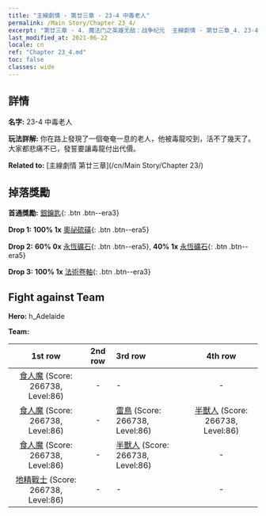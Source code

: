 ```yaml
---
title: "主線劇情 - 第廿三章 - 23-4 中毒老人"
permalink: /Main Story/Chapter 23_4/
excerpt: "第廿三章 - 4. 魔法门之英雄无敌：战争纪元  主線劇情 - 第廿三章_4. 23-4 中毒老人"
last_modified_at: 2021-06-22
locale: cn
ref: "Chapter 23_4.md"
toc: false
classes: wide
---
```


## 詳情

 **名字:** 23-4 中毒老人

 **玩法詳解:** 你在路上發現了一個奄奄一息的老人，他被毒龍咬到，活不了幾天了。大家都悲痛不已，發誓要讓毒龍付出代價。

 **Related to:** [主線劇情 第廿三章](/cn/Main Story/Chapter 23/)

## 掉落獎勵

 **首通獎勵:** [銀鑰匙](/cn/Items/con_693/){: .btn .btn--era3}

 **Drop 1:** **100% 1x** [奧祕硫磺](/cn/Items/mat_78/){: .btn .btn--era5}

 **Drop 2:** **60% 0x** [永恆礦石](/cn/Items/mat_68/){: .btn .btn--era5}, **40% 1x** [永恆礦石](/cn/Items/mat_68/){: .btn .btn--era5}

 **Drop 3:** **100% 1x** [法術卷軸](/cn/Items/con_694/){: .btn .btn--era3}


## Fight against Team
 **Hero:** h_Adelaide

 **Team:**


  | 1st row | 2nd row | 3rd row | 4th row |
  |:----:|:----:|:----|:----:|
  | [食人魔](/cn/units/Ogre/) (Score: 266738, Level:86)  | - | - | - |
  | [食人魔](/cn/units/Ogre/) (Score: 266738, Level:86)  | - | [雷鳥](/cn/units/Roc/) (Score: 266738, Level:86)  | [半獸人](/cn/units/Orc/) (Score: 266738, Level:86)  |
  | [食人魔](/cn/units/Ogre/) (Score: 266738, Level:86)  | - | [半獸人](/cn/units/Orc/) (Score: 266738, Level:86)  | - |
  | [地精戰士](/cn/units/Goblin/) (Score: 266738, Level:86)  | - | - | - |


